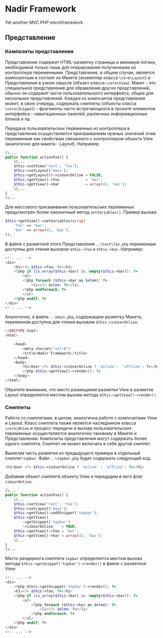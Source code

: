 # Nadir Framework

Yet another MVC PHP microframework.

## Представление

### Композиты представления

Представление содержит HTML-разметку страницы и минимум логики, необходимой только
лишь для оперирования полученными из контроллера переменными. Представление, в 
общем случае, является композитным и состоит из Макета (экземпляр класса 
`\core\Layout`) и Представления в узком смысле (объект класса `\core\View`). 
Макет - это специальное представление для обрамления других представлений, обычно 
он содержит части пользовательского интерфейса, общие для нескольких представлений.
Каждое из композитов представления может, в свою очередь, содержать сниппеты (объекты
класса `\core\Snippet`) - фрагменты часто встречающихся в проекте элементов интерфейса - 
навигационных панелей, различных информационных блоков и пр.

Передача пользовательских переменных из контроллера в представление осуществляется
присваиванием нужных значений этим переменным как свойствам связанного с контроллером
объекта View (аналогично для макета - Layout). Например:
````php
\\...
public function actionFoo() {
	\\...
	$this->setView('test', 'foo');
	$this->setLayout('main');
	$this->getLayout()->isUserOnline = FALSE;
	$this->getView()->foo			 = 'bar';
	$this->getView()->bar			 = array(42, 'baz');
	\\...
}
\\...
````
Для массового присваивания пользовательских переменных предусмотрен более лаконичный 
метод `setVariables()`. Пример вызова:
````php
$this->getView()->setVariables(array(
    'foo' => 'bar',
    'bar' => array(42, 'baz'),
));
````
В файле с разметкой этого Представления `..\test\foo.php` переменные доступны для
чтения вызовом `$this->foo` и `$this->bar`. Например:
````php
<!-- ... -->
<div>
	<h1><?= $this->foo; ?></h1>
	<?php if (is_array($this->bar) && !empty($this->bar)): ?>
		<ul>
		<?php foreach ($this->bar as $elem): ?>
			<li><?= $elem; ?></li>
		<?php endforeach; ?>
		</ul>
	<?php endif; ?>
</div>
<!-- ... -->
````
Аналогично, в файле `..\main.php`, содержащем разметку Макета, переменная доступна 
для чтения вызовом `$this->isUserOnline`.
````php
<!DOCTYPE html>
<html>

	<head>
		<meta charset="utf-8">
		<title>Nadir Framework</title>
	</head>
	<body>
		<h1>User <?= $this->isUserOnline ? 'online':  'offline'; ?></h1>
		<?php $this->getView()->render(); ?>
	</body>
</html>
````
Обратите внимание, что место размещения разметки View в разметке Layout
определяется местом вызова метода `$this->getView()->render()`.

### Сниппеты
Работа со сниппетами, в целом, аналогична работе с композитами View и Layout. 
Класс сниппета также является наследником класса `\core\AView` и процесс передачи 
и вызова  пользовательских переменных осуществляется аналогично таковому в Макете 
и Представлении. Композиты представления могут содержать более одного сниппета. 
Сниппет не может включать в себя другой сниппет.

Вынесем часть разметки из предыдущего примера в отдельный сниппет `topbar`. Файл 
`..\topbar.php` будет содержать следующий код:
````php
<h1>User <?= $this->isUserOnline ? 'online' : 'offline'; ?></h1>
````
Добавим объект сниппета объекту View и передадим в него флаг `isUserOnline`:
````php
\\...
public function actionFoo() {
	\\...
	$this->setView('test', 'foo');
	$this->setLayout('main');
	$this->getView()->addSnippet('topbar');
	$this->getView()
	    ->getSnippet('topbar')
	    ->isUserOnline    = TRUE;
	$this->getView()->foo = 'bar';
	$this->getView()->bar = array(42, 'baz');
	\\...
}
\\...
````
Место рендеринга сниппета `topbar` определяется местом вызова метода 
`$this->getSnippet('topbar')->render()` в файле с разметкой View:
````php
<!-- ... -->
<div>
    <?php $this->getSnippet('topbar')->render(); ?>
    <h1><?= $this->foo; ?></h1>
    <?php if (is_array($this->bar) && !empty($this->bar)): ?>
        <ul>
            <?php foreach ($this->bar as $elem): ?>
                <li><?= $elem; ?></li>
            <?php endforeach; ?>
        </ul>
    <?php endif; ?>
</div>
<!-- ... -->
````
